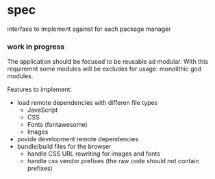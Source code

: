 spec
====

interface to implement against for each package manager

### work in progress

The application should be focused to be reusable ad modular. 
With this requiremnt some modules will be excludes for usage: 
monolithic god modules.

Features to implement:

- load remote dependencies with differen file types
  - JavaScript
  - CSS
  - Fonts (fontawesome)
  - Images
- povide development remote dependencies   
- bundle/build files for the browser
  - handle CSS URL rewriting for images and fonts
  - handle css vendor prefixes (the raw code should not contain prefixes)
